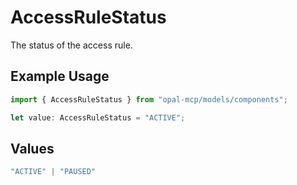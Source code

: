 # AccessRuleStatus

The status of the access rule.

## Example Usage

```typescript
import { AccessRuleStatus } from "opal-mcp/models/components";

let value: AccessRuleStatus = "ACTIVE";
```

## Values

```typescript
"ACTIVE" | "PAUSED"
```